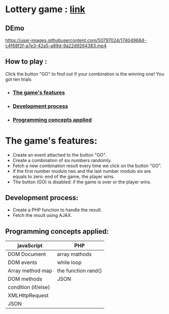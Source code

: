 # Lottery game : [link](https://super-lottery-game.herokuapp.com/)

## DEmo

https://user-images.githubusercontent.com/50797024/174049684-c4f68f2f-a7e3-42a5-a89d-9a22d9264383.mp4 

## How to play :
  Click the button "GO" to find out if your combination is the winning one! You got ten trials
* ### [The game's features](#the-games-features)
* ### [Development process](#development-process-1)	
* ### [Programming concepts applied](#programming-concepts-applied-1)
  
# The game's features:  
 * Create an event attached to the button "GO".
* Create a combination of six numbers randomly.
* Fetch a new combination result every time we click on the button "GO".
* If the first number modulo two and the last number modulo six are equals to zero: end of the game, the player wins.
* The button (GO) is disabled: if the game is over or the player wins.

## Development process:
* Create a PHP function to handle the result.
* Fetch the result using AJAX.

## Programming concepts applied:
javaScript  |  PHP
----------- | ----------
DOM Document | array mathods
DOM events | while loop
Array method map | the function rand()
DOM methods | JSON
condition (if/else) |
XMLHttpRequest |
JSON |



